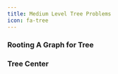 ```yaml
---
title: Medium Level Tree Problems
icon: fa-tree
---
```


### Rooting A Graph for Tree

### Tree Center
